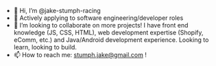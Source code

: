 - 👋 Hi, I’m @jake-stumph-racing
- 👀 Actively applying to software engineering/developer roles
- 💞️ I’m looking to collaborate on more projects! I have front end knowledge (JS, CSS, HTML), web development expertise (Shopify, eComm, etc.) and Java/Android development experience. Looking to learn, looking to build.
- 📫 How to reach me: stumph.jake@gmail.com !

